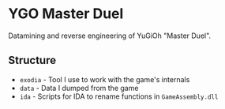 # YGO Master Duel
Datamining and reverse engineering of YuGiOh "Master Duel".

## Structure
* `exodia` - Tool I use to work with the game's internals
* `data` - Data I dumped from the game
* `ida` - Scripts for IDA to rename functions in `GameAssembly.dll`
